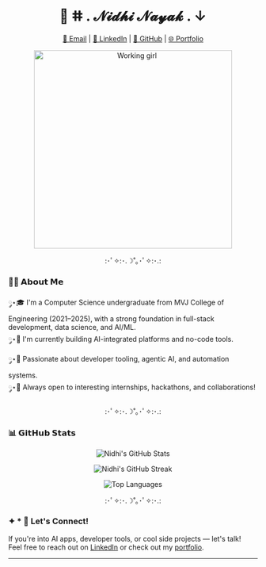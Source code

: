 <h1 align="center">🦢 ⵌ . 𝓝𝓲𝓭𝓱𝓲 𝓝𝓪𝔂𝓪𝓴  .  ↓</h1>

<p align="center">
  <a href="mailto:nidhinayak1877@gmail.com">📧 Email</a> |
  <a href="https://in.linkedin.com/in/nidhi-nayak-8570842a1" target="_blank">💼 LinkedIn</a> |
  <a href="https://github.com/nidhiknayak" target="_blank">🐙 GitHub</a> |
  <a href="https://nidhiknayak.github.io/nidhi-3d-portfolio/" target="_blank">🌐 Portfolio</a>
</p>

<p align="center">
  <img src="https://i0.wp.com/drunkenanimeblog.com/wp-content/uploads/2018/08/anime-blogging.gif?fit=500%2C280&ssl=1" width="400" alt="Working girl" />
</p>

<p align="center">:･ﾟ✧:･.☽˚｡･ﾟ✧:･.:</p>


### 👩‍💻 𝗔𝗯𝗼𝘂𝘁 𝗠𝗲

༘⋆🎓 I'm a Computer Science undergraduate from MVJ College of Engineering (2021–2025), with a strong foundation in full-stack development, data science, and AI/ML.  
༘⋆🌱 I'm currently building AI-integrated platforms and no-code tools.  
༘⋆🚀 Passionate about developer tooling, agentic AI, and automation systems.  
༘⋆💬 Always open to interesting internships, hackathons, and collaborations!

<p align="center">:･ﾟ✧:･.☽˚｡･ﾟ✧:･.:</p>



### 📊 𝗚𝗶𝘁𝗛𝘂𝗯 𝗦𝘁𝗮𝘁𝘀


<p align="center">
  <img src="https://github-readme-stats.vercel.app/api?username=nidhiknayak&theme=pink&hide_border=false&include_all_commits=true&count_private=true" alt="Nidhi's GitHub Stats" />
</p>

<p align="center">
  <img src="https://nirzak-streak-stats.vercel.app/?user=nidhiknayak&theme=pink&hide_border=false" alt="Nidhi's GitHub Streak" />
</p>

<p align="center">
  <img src="https://github-readme-stats.vercel.app/api/top-langs/?username=nidhiknayak&theme=pink&hide_border=false&layout=compact" alt="Top Languages" />
</p>


<p align="center">:･ﾟ✧:･.☽˚｡･ﾟ✧:･.:</p>


### ✦ * 💭 Let's Connect!

If you're into AI apps, developer tools, or cool side projects — let's talk!  
Feel free to reach out on [LinkedIn](https://in.linkedin.com/in/nidhi-nayak-8570842a1) or check out my [portfolio](https://nidhiknayak.github.io/nidhi-3d-portfolio/).

---
